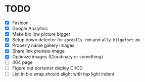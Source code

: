# TODO

- [x] Favicon
- [x] Google Analytics
- [x] Make bio low picture bigger
- [x] Setup down detector for `eprdally.com` and `ally.hilgefort.me`
- [x] Properly name gallery images
- [x] Share link preview image
- [x] Optimize images (Cloudinary or something)
- [ ] 404 page
- [ ] Figure out portainer deploy CI/CD
- [ ] List in bio wrap should alight with top light indent
